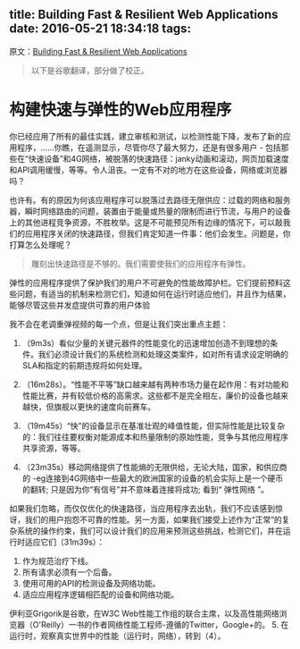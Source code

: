 title: Building Fast & Resilient Web Applications
date: 2016-05-21 18:34:18
tags:
---

原文：[Building Fast & Resilient Web Applications](https://www.igvita.com/2016/05/20/building-fast-and-resilient-web-applications/?)

> 以下是谷歌翻译，部分做了校正。

# 构建快速与弹性的Web应用程序

你已经应用了所有的最佳实践，建立审核和测试，以检测性能下降，发布了新的应用程序，......你瞧，在遥测显示，尽管你尽了最大努力，还是有很多用户 - 包括那些在“快速设备”和4G网络，被脱落的快速路径：janky动画和滚动，网页加载速度和API调用缓慢，等等。令人沮丧。一定有不对的地方在这些设备，网络或浏览器吗？

也许有。有的原因为何该应用程序可以脱落过去路径无限供应：过载的网络和服务器，瞬时网络路由的问题，装置由于能量或热量的限制而进行节流，与用户的设备上的其他进程竞争资源，不胜枚举。这是不可能预见所有边缘的情况下，可以敲我们的应用程序关闭的快速路径，但我们肯定知道一件事：他们会发生。问题是，你打算怎么处理呢？

> 雕刻出快速路径是不够的。我们需要使我们的应用程序有弹性。

弹性的应用程序提供了保护我们的用户不可避免的性能故障护栏。它们提前预料这些问题，有适当的机制来检测它们，知道如何在运行时适应他们，并且作为结果，能够尽管这些并发症提供可靠的用户体验

我不会在老调重弹视频的每一个点，但是让我们突出重点主题：

1. （9m3s）看似少量的关键元器件的性能变化的迅速增加创造不到理想的条件。我们必须设计我们的系统检测和处理这类案件，如对所有请求设定明确的SLA和指定的前期违规将如何处理。

2. （16m28s）。“性能不平等”缺口越来越有两种市场力量在起作用：有对功能和性能比赛，并有较低价格的高需求。这些都不是完全相左，廉价的设备也越来越快，但旗舰以更快的速度向前赛车。

3. （19m45s）“快”的设备显示在基准壮观的峰值性能，但实际性能是比较复杂的：我们往往要权衡对能源成本和热量限制的原始性能，竞争与其他应用程序共享资源，等等。

4. （23m35s）移动网络提供了性能熵的无限供给 ​​，无论大陆，国家，和供应商的 -eg连接到4G网络中一些最大的欧洲国家的设备的机会实际上是一个硬币的翻转; 只是因为你“有信号”并不意味着连接将成功; 看到“ 弹性网络 ”。

如果我们忽略，而仅仅优化的快速路径，当应用程序去出轨，我们不应该感到惊讶，我们的用户抱怨不可靠的性能。另一方面，如果我们接受上述作为“正常”的复杂系统的操作约束，我们可以设计我们的应用来预测这些挑战，检测它们，并在运行时适应它们（31m39s）：


1. 作为规范治疗下线。
2. 所有请求必须有一个后备。
3. 使用可用的API的检测设备及网络功能。
4. 适应应用程序逻辑相匹配的设备和网络功能。

伊利亚Grigorik是谷歌，在W3C Web性能工作组的联合主席，以及高性能网络浏览器（O'Reilly）一书的作者网络性能工程师-遵循的Twitter，Google+的。
5. 在运行时，观察真实世界中的性能（运行时，网络），转到（4）。